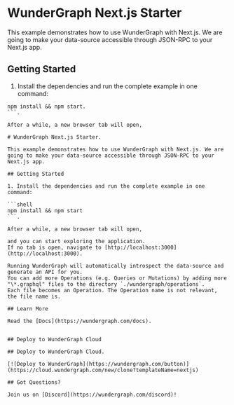 # WunderGraph Next.js Starter     

This example demonstrates how to use WunderGraph with Next.js. We are going to make your data-source accessible through JSON-RPC to your Next.js app.

## Getting Started
        
1. Install the dependencies and run the complete example in one command:         

```shell.   
npm install && npm start.     
```.   

After a while, a new browser tab will open,

# WunderGraph Next.js Starter.         
 
This example demonstrates how to use WunderGraph with Next.js. We are going to make your data-source accessible through JSON-RPC to your Next.js app.

## Getting Started

1. Install the dependencies and run the complete example in one command:   

```shell
npm install && npm start
```.   
    
After a while, a new browser tab will open,   

and you can start exploring the application.
If no tab is open, navigate to [http://localhost:3000](http://localhost:3000).

Running WunderGraph will automatically introspect the data-source and generate an API for you.
You can add more Operations (e.g. Queries or Mutations) by adding more "\*.graphql" files to the directory `./wundergraph/operations`.    
Each file becomes an Operation. The Operation name is not relevant, the file name is.

## Learn More

Read the [Docs](https://wundergraph.com/docs).


## Deploy to WunderGraph Cloud

## Deploy to WunderGraph Cloud.  

[![Deploy to WunderGraph](https://wundergraph.com/button)](https://cloud.wundergraph.com/new/clone?templateName=nextjs)

## Got Questions?    

Join us on [Discord](https://wundergraph.com/discord)!
